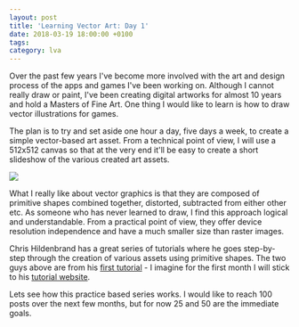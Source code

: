 ```yaml
---
layout: post
title: 'Learning Vector Art: Day 1'
date: 2018-03-19 18:00:00 +0100
tags:
category: lva
---
```


Over the past few years I've become more involved with the art and design process of the apps and games I've been working on. Although I cannot really draw or paint, I've been creating digital artworks for almost 10 years and hold a Masters of Fine Art. One thing I would like to learn is how to draw vector illustrations for games.

The plan is to try and set aside one hour a day, five days a week, to create a simple vector-based art asset. From a technical point of view, I will use a 512x512 canvas so that at the very end it'll be easy to create a short slideshow of the various created art assets.

![]({{site.baseurl}}/assets/images/posts/2018/LearningVectorArt/01.svg)

What I really like about vector graphics is that they are composed of primitive shapes combined together, distorted, subtracted from either other etc. As someone who has never learned to draw, I find this approach logical and understandable. From a practical point of view, they offer device resolution independence and have a much smaller size than raster images.

Chris Hildenbrand has a great series of tutorials where he goes step-by-step through the creation of various assets using primitive shapes. The two guys above are from his [first tutorial](https://www.gamasutra.com/blogs/ChrisHildenbrand/20111015/90415/2D_Game_Art_For_Programmers__Part_1_updated.php) - I imagine for the first month I will stick to his [tutorial website](http://www.2dgameartguru.com/).

Lets see how this practice based series works. I would like to reach 100 posts over the next few months, but for now 25 and 50 are the immediate goals.
